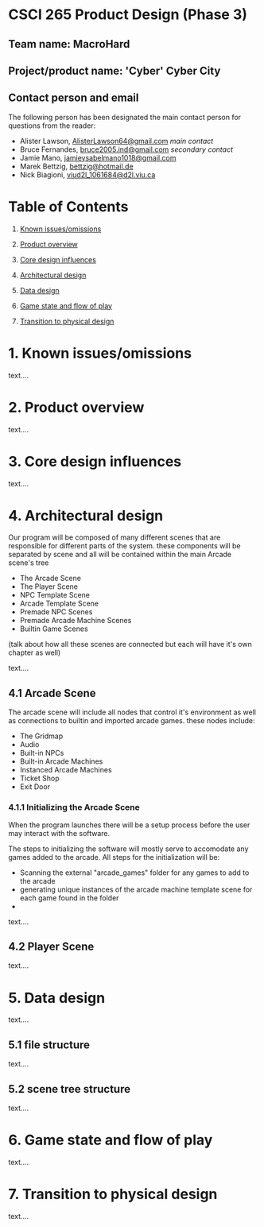 
# <a name="section1"></a> CSCI 265 Product Design (Phase 3)

## Team name: MacroHard

## Project/product name: 'Cyber' Cyber City

## Contact person and email

The following person has been designated the main contact person for questions from the reader:

 - Alister Lawson, AlisterLawson64@gmail.com *main contact*
 - Bruce Fernandes, bruce2005.ind@gmail.com *secondary contact*
 - Jamie Mano, jamieysabelmano1018@gmail.com
 - Marek Bettzig, bettzig@hotmail.de
 - Nick Biagioni, viud2l_1061684@d2l.viu.ca

# Table of Contents

1. [ Known issues/omissions ](#section1)

2. [ Product overview ](#section2)

3. [ Core design influences ](#section3)

4. [ Architectural design ](#section5)

5. [ Data design ](#section7)

6. [ Game state and flow of play ](#section8)

7. [ Transition to physical design ](#section9)



# 1. Known issues/omissions <a name="section1"></a>
text....

# 2. Product overview <a name="section2"></a>
text....

# 3. Core design influences <a name="section3"></a>
text....

# 4. Architectural design <a name="section5"></a>

Our program will be composed of many different scenes that are responsible for different parts of the system. these components will be separated by scene and all will be contained within the main Arcade scene's tree

- The Arcade Scene
- The Player Scene
- NPC Template Scene
- Arcade Template Scene
- Premade NPC Scenes
- Premade Arcade Machine Scenes
- Builtin Game Scenes
  
(talk about how all these scenes are connected but each will have it's own chapter as well) 

text....

## 4.1 Arcade Scene

The arcade scene will include all nodes that control it's environment as well as connections to builtin and imported arcade games. these nodes include:

- The Gridmap
- Audio
- Built-in NPCs
- Built-in Arcade Machines
- Instanced Arcade Machines
- Ticket Shop
- Exit Door

### 4.1.1 Initializing the Arcade Scene

When the program launches there will be a setup process before the user may interact with the software.

The steps to initializing the software will mostly serve to accomodate any games added to the arcade. All steps for the initialization will be:

- Scanning the external "arcade_games" folder for any games to add to the arcade
- generating unique instances of the arcade machine template scene for each game found in the folder
- 
text....

## 4.2 Player Scene
text....

# 5. Data design <a name="section7"></a>
text....
## 5.1 file structure
text....
## 5.2 scene tree structure
text....

# 6. Game state and flow of play <a name="section8"></a>
text....

# 7. Transition to physical design <a name="section9"></a>
text....


